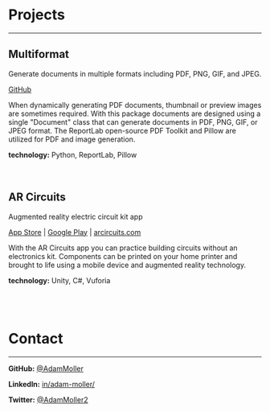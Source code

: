 # Projects
* * *
## Multiformat
Generate documents in multiple formats including PDF, PNG, GIF, and JPEG.

[GitHub](https://github.com/AdamMoller/multiformat)


When dynamically generating PDF documents, thumbnail or preview images are sometimes required. With this package documents are designed using a single "Document" class that can generate documents in PDF, PNG, GIF, or JPEG format. The ReportLab open-source PDF Toolkit and Pillow are utilized for PDF and image generation.

**technology:** Python, ReportLab, Pillow
<br/>
<br/>
<br/>
## AR Circuits
Augmented reality electric circuit kit app

[App Store](https://itunes.apple.com/us/app/ar-circuits-augmented-reality-electric-circuit-kit/id1078510835) |
[Google Play](https://play.google.com/store/apps/details?id=com.ExplorentalLLC.arCircuits) |
[arcircuits.com](http://arcircuits.com)


With the AR Circuits app you can practice building circuits without an electronics kit. Components can be printed on your home printer and brought to life using a mobile device and augmented reality technology.

**technology:** Unity, C#, Vuforia
<br/>
<br/>
<br/>
<br/>
# Contact
* * *
**GitHub:** [@AdamMoller](https://github.com/AdamMoller/)

**LinkedIn:** [in/adam-moller/](https://www.linkedin.com/in/adam-moller)

**Twitter:** [@AdamMoller2](https://twitter.com/AdamMoller2)
